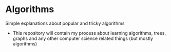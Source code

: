 # Algorithms
Simple explanations about popular and tricky algorithms
  * This repository will contain my process about learning algorithms, trees, graphs and any other computer science related things
    (but mostly algorithms)
